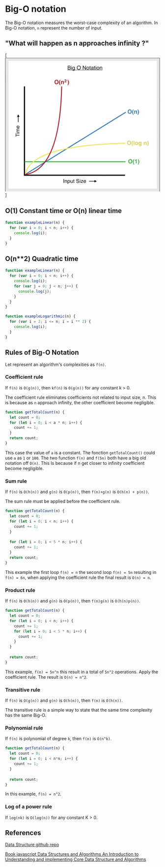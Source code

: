 # Big-O notation

The Big-O notation measures the worst-case complexity of an algorithm. In Big-O notation,
`n` represent the number of input.

## "What will happen as n approaches infinity ?"

[![Big-O notation](./big-O-notation.png)]

## O(1) Constant time or O(n) linear time

```ts
function exampleLinear(n) {
  for (var i = 0; i < n; i++) {
    console.log(i);
  }
}
```

## O(n\*\*2) Quadratic time

```ts
function exampleLinear(n) {
  for (var i = 0; i < n; i++) {
    console.log(i);
    for (var j = 0; j < n; j++) {
      console.log(j);
    }
  }
}
```

```ts
function exampleLogarithmic(n) {
  for (var i = 2; i <= n; i = i ** 2) {
    console.log(i);
  }
}
```

## Rules of Big-O Notation

Let represent an algorithm's complexities as `f(n)`.

### Coefficient rule

If `f(n)` is `O(g(n))`, then `kf(n)` is `O(g(n))` for any constant k > 0.

The coefficient rule eliminates coefficients not related to input size, n.
This is because as `n` approach infinity, the other coefficient become negligible.

```ts
function getTotalCount(n) {
  let count = 0;
  for (let i = 0; i < a * n; i++) {
    count += 1;
  }
  return count;
}
```

This case the value of `a` is a constant. The fonction `getTotalCount()` could use `a` as `1` or `100`. The two function `f(n)` and `f(5n)` both have a big old notation off `O(n)`. This Is because if n get closer to infinity coefficient become negligible.

### Sum rule

If `f(n)` is `O(h(n))` and `g(n)` is `O(p(n))`, then `f(n)+g(n)` is `O(h(n) + p(n))`.

The sum rule must be applied before the coefficient rule.

```ts
function getTotalCount(n) {
  let count = 0;
  for (let i = 0; i < n; i++) {
    count += 1;
  }

  for (let i = 0; i < 5 * n; i++) {
    count += 1;
  }
  return count;
}
```

This example the first loop `f(n) = n` the second loop `f(n) = 5n` resulting in `f(n) = 6n`,
when applying the coefficient rule the final result is `O(n) = n`.

### Product rule

If `f(n)` is `O(h(n))` and `g(n)` is `O(p(n))`, then `f(n)g(n)` is `O(h(n)p(n))`.

```ts
function getTotalCount(n) {
  let count = 0;
  for (let i = 0; i < n; i++) {
    count += 1;
    for (let i = 0; i < 5 * n; i++) {
      count += 1;
    }
  }

  return count;
}
```

This example, `f(n) = 5n^n` this result in a total of `5n^2` operations.
Apply the coefficient rule. The result is `O(n) = n^2`.

### Transitive rule

If `f(n)` is `O(g(n))` and `g(n)` is `O(h(n))`, then `f(n)` is `O(h(n))`.

The transitive rule is a simple way to state that the same time complexity has the same Big-O.

### Polynomial rule

If `f(n)` is polynomial of degree `k`, then `f(n)` is `O(n^k)`.

```ts
function getTotalCount(n) {
  let count = 0;
  for (let i = 0; i < n*n; i++) {
    count += 1;
  }

  return count;
}
```

In this example, `f(n) = n^2`.

### Log of a power rule

If `log(nk)` is `O(log(n))` for any constant K > 0.

## References

[Data Structure github repo](https://github.com/trekhleb/javascript-algorithms#data-structures)

[Book javascript Data Structures and Algorithms An Introduction to Understanding and implementing Core Data Structure and Algorithms](https://www.google.ca/books/edition/JavaScript_Data_Structures_and_Algorithm/K_aEDwAAQBAJ?hl=en&gbpv=1&printsec=frontcoverfor)
